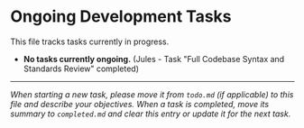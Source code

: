 # Ongoing Development Tasks

This file tracks tasks currently in progress.

*   **No tasks currently ongoing.** (Jules - Task "Full Codebase Syntax and Standards Review" completed)

---

_When starting a new task, please move it from `todo.md` (if applicable) to this file and describe your objectives._
_When a task is completed, move its summary to `completed.md` and clear this entry or update it for the next task._
